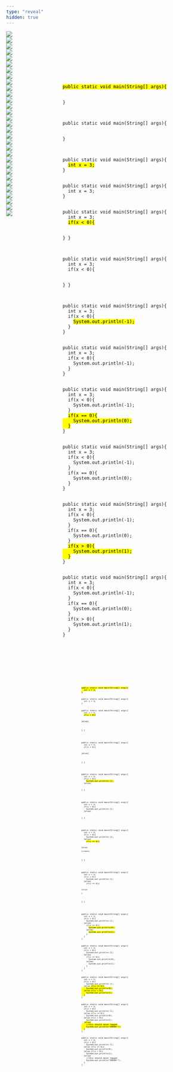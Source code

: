 ```yaml
---
type: "reveal"
hidden: true
---
```


<section>
  <img class="stretch plain" src="/images/04-cond/chaining1.png">
</section>
<section>
  <div style="float: right; width: 70%">
    <pre class="stretch"><code class="java">
    </code></pre>
  </div>
  <div style="width: 30%">
    <img class="plain" src="/images/04-cond/chaining1.png">
  </div>
</section>
<section>
  <div style="float: right; width: 70%">
    <pre class="stretch"><code class="java">
    </code></pre>
  </div>
  <div style="width: 30%">
    <img class="plain" src="/images/04-cond/chaining2.png">
  </div>
</section>
<section>
  <div style="float: right; width: 70%">
    <pre class="stretch"><code class="java"><mark>public static void main(String[] args){

}</mark></code></pre>
  </div>
  <div style="width: 30%">
    <img class="plain" src="/images/04-cond/chaining2.png">
  </div>
</section>
<section>
  <div style="float: right; width: 70%">
    <pre class="stretch"><code class="java">public static void main(String[] args){

}</code></pre>
  </div>
  <div style="width: 30%">
    <img class="plain" src="/images/04-cond/chaining3.png">
  </div>
</section>
<section>
  <div style="float: right; width: 70%">
    <pre class="stretch"><code class="java">public static void main(String[] args){
  <mark>int x = 3;</mark>
}</code></pre>
  </div>
  <div style="width: 30%">
    <img class="plain" src="/images/04-cond/chaining3.png">
  </div>
</section>
<section>
  <div style="float: right; width: 70%">
    <pre class="stretch"><code class="java">public static void main(String[] args){
  int x = 3;
}</code></pre>
  </div>
  <div style="width: 30%">
    <img class="plain" src="/images/04-cond/chaining4.png">
  </div>
</section>
<section>
  <div style="float: right; width: 70%">
    <pre class="stretch"><code class="java">public static void main(String[] args){
  int x = 3;
  <mark>if(x < 0){

  }</mark>
}</code></pre>
  </div>
  <div style="width: 30%">
    <img class="plain" src="/images/04-cond/chaining4.png">
  </div>
</section>
<section>
  <div style="float: right; width: 70%">
    <pre class="stretch"><code class="java">public static void main(String[] args){
  int x = 3;
  if(x < 0){

  }
}</code></pre>
  </div>
  <div style="width: 30%">
    <img class="plain" src="/images/04-cond/chaining5.png">
  </div>
</section>
<section>
  <div style="float: right; width: 70%">
    <pre class="stretch"><code class="java">public static void main(String[] args){
  int x = 3;
  if(x < 0){
    <mark>System.out.println(-1);</mark>
  }
}</code></pre>
  </div>
  <div style="width: 30%">
    <img class="plain" src="/images/04-cond/chaining5.png">
  </div>
</section>
<section>
  <div style="float: right; width: 70%">
    <pre class="stretch"><code class="java">public static void main(String[] args){
  int x = 3;
  if(x < 0){
    System.out.println(-1);
  }
}</code></pre>
  </div>
  <div style="width: 30%">
    <img class="plain" src="/images/04-cond/chaining6.png">
  </div>
</section>
<section>
  <div style="float: right; width: 70%">
    <pre class="stretch"><code class="java">public static void main(String[] args){
  int x = 3;
  if(x < 0){
    System.out.println(-1);
  }
  <mark>if(x == 0){
    System.out.println(0);
  }</mark>
}</code></pre>
  </div>
  <div style="width: 30%">
    <img class="plain" src="/images/04-cond/chaining6.png">
  </div>
</section>
<section>
  <div style="float: right; width: 70%">
    <pre class="stretch"><code class="java">public static void main(String[] args){
  int x = 3;
  if(x < 0){
    System.out.println(-1);
  }
  if(x == 0){
    System.out.println(0);
  }
}</code></pre>
  </div>
  <div style="width: 30%">
    <img class="plain" src="/images/04-cond/chaining7.png">
  </div>
</section>
<section>
  <div style="float: right; width: 70%">
    <pre class="stretch"><code class="java">public static void main(String[] args){
  int x = 3;
  if(x < 0){
    System.out.println(-1);
  }
  if(x == 0){
    System.out.println(0);
  }
  <mark>if(x > 0){
    System.out.println(1);
  }</mark>
}</code></pre>
  </div>
  <div style="width: 30%">
    <img class="plain" src="/images/04-cond/chaining7.png">
  </div>
</section>
<section>
  <div style="float: right; width: 70%">
    <pre class="stretch"><code class="java">public static void main(String[] args){
  int x = 3;
  if(x < 0){
    System.out.println(-1);
  }
  if(x == 0){
    System.out.println(0);
  }
  if(x > 0){
    System.out.println(1);
  }
}</code></pre>
  </div>
  <div style="width: 30%">
    <img class="plain" src="/images/04-cond/chaining1.png">
  </div>
</section>
<section>
  <img class="stretch plain" src="/images/04-cond/nesting1.png">
</section>
<section>
  <div style="float: right; width: 60%">
    <pre class="stretch"><code class="java">
    </code></pre>
  </div>
  <div style="width: 40%">
    <img class="plain" src="/images/04-cond/nesting2.png">
  </div>
</section>
<section>
  <div style="float: right; width: 60%">
    <pre class="stretch"><code class="java">
    </code></pre>
  </div>
  <div style="width: 40%">
    <img class="plain" src="/images/04-cond/nesting3.png">
  </div>
</section>
<section>
  <div style="float: right; width: 60%">
    <pre class="stretch" style="font-size: 0.45em"><code class="java"><mark>public static void main(String[] args){
  int x = 3;
}</mark></code></pre>
  </div>
  <div style="width: 40%">
    <img class="plain" src="/images/04-cond/nesting3.png">
  </div>
</section>
<section>
  <div style="float: right; width: 60%">
    <pre class="stretch" style="font-size: 0.45em"><code class="java">public static void main(String[] args){
  int x = 3;
}</code></pre>
  </div>
  <div style="width: 40%">
    <img class="plain" src="/images/04-cond/nesting4.png">
  </div>
</section>
<section>
  <div style="float: right; width: 60%">
    <pre class="stretch" style="font-size: 0.45em"><code class="java">public static void main(String[] args){
  int x = 3;
  <mark>if(x < 0){

  }else{

  }</mark>
}</code></pre>
  </div>
  <div style="width: 40%">
    <img class="plain" src="/images/04-cond/nesting4.png">
  </div>
</section>
<section>
  <div style="float: right; width: 60%">
    <pre class="stretch" style="font-size: 0.45em"><code class="java">public static void main(String[] args){
  int x = 3;
  if(x < 0){

  }else{

  }
}</code></pre>
  </div>
  <div style="width: 40%">
    <img class="plain" src="/images/04-cond/nesting5.png">
  </div>
</section>
<section>
  <div style="float: right; width: 60%">
    <pre class="stretch" style="font-size: 0.45em"><code class="java">public static void main(String[] args){
  int x = 3;
  if(x < 0){
    <mark>System.out.println(-1);</mark>
  }else{

  }
}</code></pre>
  </div>
  <div style="width: 40%">
    <img class="plain" src="/images/04-cond/nesting5.png">
  </div>
</section>
<section>
  <div style="float: right; width: 60%">
    <pre class="stretch" style="font-size: 0.45em"><code class="java">public static void main(String[] args){
  int x = 3;
  if(x < 0){
    System.out.println(-1);
  }else{

  }
}</code></pre>
  </div>
  <div style="width: 40%">
    <img class="plain" src="/images/04-cond/nesting6.png">
  </div>
</section>
<section>
  <div style="float: right; width: 60%">
    <pre class="stretch" style="font-size: 0.45em"><code class="java">public static void main(String[] args){
  int x = 3;
  if(x < 0){
    System.out.println(-1);
  }else{
    <mark>if(x == 0){

    }else{

    }</mark>
  }
}</code></pre>
  </div>
  <div style="width: 40%">
    <img class="plain" src="/images/04-cond/nesting6.png">
  </div>
</section>
<section>
  <div style="float: right; width: 60%">
    <pre class="stretch" style="font-size: 0.45em"><code class="java">public static void main(String[] args){
  int x = 3;
  if(x < 0){
    System.out.println(-1);
  }else{
    if(x == 0){

    }else{

    }
  }
}</code></pre>
  </div>
  <div style="width: 40%">
    <img class="plain" src="/images/04-cond/nesting7.png">
  </div>
</section>
<section>
  <div style="float: right; width: 60%">
    <pre class="stretch" style="font-size: 0.45em"><code class="java">public static void main(String[] args){
  int x = 3;
  if(x < 0){
    System.out.println(-1);
  }else{
    if(x == 0){
      <mark>System.out.println(0);</mark>
    }else{
      <mark>System.out.println(1);</mark>
    }
  }
}</code></pre>
  </div>
  <div style="width: 40%">
    <img class="plain" src="/images/04-cond/nesting7.png">
  </div>
</section>
<section>
  <div style="float: right; width: 60%">
    <pre class="stretch" style="font-size: 0.45em"><code class="java">public static void main(String[] args){
  int x = 3;
  if(x < 0){
    System.out.println(-1);
  }else{
    if(x == 0){
      System.out.println(0);
    }else{
      System.out.println(1);
    }
  }
}</code></pre>
  </div>
  <div style="width: 40%">
    <img class="plain" src="/images/04-cond/nesting2.png">
  </div>
</section>
<section>
  <div style="float: right; width: 60%">
    <pre class="stretch" style="font-size: 0.45em"><code class="java">public static void main(String[] args){
  int x = 3;
  if(x < 0){
    System.out.println(-1);
  }else <mark>if(x == 0){
    System.out.println(0);
  }else if(x > 0){
    System.out.println(1);
  }</mark>
}</code></pre>
  </div>
  <div style="width: 40%">
    <img class="plain" src="/images/04-cond/nesting2.png">
  </div>
</section>
<section>
  <div style="float: right; width: 60%">
    <pre class="stretch" style="font-size: 0.45em"><code class="java">public static void main(String[] args){
  int x = 3;
  if(x < 0){
    System.out.println(-1);
  }else if(x == 0){
    System.out.println(0);
  }else if(x > 0){
    System.out.println(1);
  }<mark>else{
    //this should never happen
    System.out.println("ERROR!");
  }</mark>
}</code></pre>
  </div>
  <div style="width: 40%">
    <img class="plain" src="/images/04-cond/nesting2.png">
  </div>
</section>
<section>
  <div style="float: right; width: 60%">
    <pre class="stretch" style="font-size: 0.45em"><code class="java">public static void main(String[] args){
  int x = 3;
  if(x < 0){
    System.out.println(-1);
  }else if(x == 0){
    System.out.println(0);
  }else if(x > 0){
    System.out.println(1);
  }else{
    //this should never happen
    System.out.println("ERROR!");
  }
}</code></pre>
  </div>
  <div style="width: 40%">
    <img class="plain" src="/images/04-cond/nesting2.png">
  </div>
</section>
